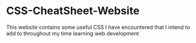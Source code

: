 # CSS-CheatSheet-Website
This website contains some useful CSS I have encountered that I intend to add to throughout my time learning web development
